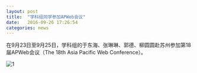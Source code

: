 ```yaml
---
layout: post
title:  "学科组同学参加APWeb会议"
date:   2016-09-26 17:26:54
categories: news
---
```


在9月23日至9月25日，学科组的于东海、张琳琳、郭德、柳圆圆赴苏州参加第18届APWeb会议（The 18th Asia Pacific Web Conference）。

![1]({{site.url}}/image/2016-09-26-1.JPG)
